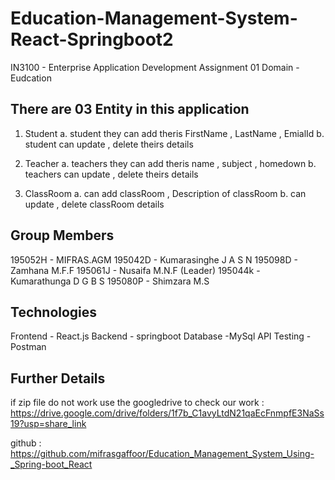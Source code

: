 # Education-Management-System-React-Springboot2

IN3100 - Enterprise Application Development
Assignment 01
Domain - Eudcation

## There are 03 Entity in this application

1. Student
   a. student they can add theris FirstName , LastName , EmialId
   b. student can update , delete theirs details

2. Teacher
   a. teachers they can add theris name , subject , homedown
   b. teachers can update , delete theirs details

3. ClassRoom
   a. can add classRoom , Description of classRoom
   b. can update , delete classRoom details

## Group Members

195052H - MIFRAS.AGM
195042D - Kumarasinghe J A S N
195098D - Zamhana M.F.F
195061J - Nusaifa M.N.F (Leader)
195044k - Kumarathunga D G B S
195080P - Shimzara M.S

## Technologies

Frontend - React.js
Backend - springboot
Database -MySql
API Testing - Postman

## Further Details

if zip file do not work use the googledrive to check our work :
https://drive.google.com/drive/folders/1f7b_C1avyLtdN21qaEcFnmpfE3NaSs19?usp=share_link

github :
https://github.com/mifrasgaffoor/Education_Management_System_Using-_Spring-boot_React
